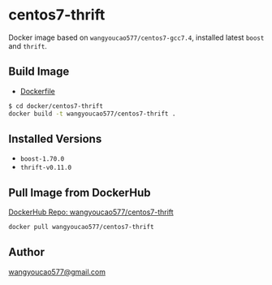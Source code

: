 # centos7-thrift
Docker image based on `wangyoucao577/centos7-gcc7.4`, installed latest `boost` and `thrift`.        

## Build Image
- [Dockerfile](./Dockerfile)

```bash
$ cd docker/centos7-thrift
docker build -t wangyoucao577/centos7-thrift .  
```

## Installed Versions
- `boost-1.70.0`
- `thrift-v0.11.0`    

## Pull Image from DockerHub
[DockerHub Repo: wangyoucao577/centos7-thrift](https://hub.docker.com/r/wangyoucao577/centos7-thrift)    
```bash
docker pull wangyoucao577/centos7-thrift
```

## Author
wangyoucao577@gmail.com


